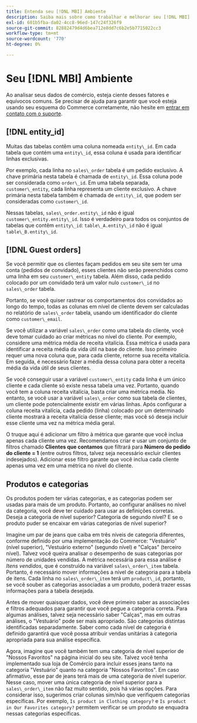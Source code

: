 ```yaml
---
title: Entenda seu [!DNL MBI] Ambiente
description: Saiba mais sobre como trabalhar e melhorar seu [!DNL MBI] ambiente.
exl-id: 601b5fba-da02-4cc8-96ed-147c24f326f9
source-git-commit: 82882479d4d6bea712e8dd7c6b2e5b7715022cc3
workflow-type: tm+mt
source-wordcount: '770'
ht-degree: 0%

---
```


# Seu [!DNL MBI] Ambiente

Ao analisar seus dados de comércio, esteja ciente desses fatores e equívocos comuns. Se precisar de ajuda para garantir que você esteja usando seu esquema do Commerce corretamente, não hesite em [entrar em contato com o suporte](../guide-overview.md).

## [!DNL entity\_id]

Muitas das tabelas contêm uma coluna nomeada `entity\_id`. Em cada tabela que contém uma `entity\_id`, essa coluna é usada para identificar linhas exclusivas.

Por exemplo, cada linha no `sales\_order` tabela é um pedido exclusivo. A chave primária nesta tabela é chamada de `entity\_id`. Essa coluna pode ser considerada como `order\_id`. Em uma tabela separada, `customer\_entity`, cada linha representa um cliente exclusivo. A chave primária nesta tabela também é chamada de `entity\_id`, que podem ser consideradas como `customer\_id`.

Nessas tabelas, `sales\_order.entity\_id` não é igual `customer\_entity.entity\_id`. Isso é verdadeiro para todos os conjuntos de tabelas que contêm `entity\_id`: `table\_A.entity\_id` não é igual `table\_B.entity\_id`.

## [!DNL Guest orders]

Se você permitir que os clientes façam pedidos em seu site sem ter uma conta (pedidos de convidado), esses clientes não serão preenchidos como uma linha em seu `customer\_entity` tabela. Além disso, cada pedido colocado por um convidado terá um valor nulo `customer\_id` no `sales\_order` tabela.

Portanto, se você quiser rastrear os comportamentos dos convidados ao longo do tempo, todas as colunas em nível de cliente devem ser calculadas no relatório de `sales\_order` tabela, usando um identificador do cliente como `customer\_email`.

Se você utilizar a variável `sales\_order` como uma tabela do cliente, você deve tomar cuidado ao criar métricas no nível do cliente. Por exemplo, considere uma métrica média de receita vitalícia. Essa métrica é usada para identificar a receita média da vida útil na base do cliente. Isso primeiro requer uma nova coluna que, para cada cliente, retorne sua receita vitalícia. Em seguida, é necessário fazer a média dessa coluna para obter a receita média da vida útil de seus clientes.

Se você conseguir usar a variável `customer\_entity` cada linha é um único cliente e cada cliente só existe nessa tabela uma vez. Portanto, quando você tem a coluna receita vitalícia, basta criar uma métrica média. No entanto, se você usar a variável `sales\_order` como sua tabela de clientes, um cliente pode potencialmente existir em várias linhas. Após configurar a coluna receita vitalícia, cada pedido (linha) colocado por um determinado cliente mostrará a receita vitalícia desse cliente; mas você só deseja incluir esse cliente uma vez na métrica média geral.

O truque aqui é adicionar um filtro à métrica que garante que você inclua apenas cada cliente uma vez. Recomendamos criar e usar um conjunto de filtros chamado **Clientes que contamos** que filtrará para **Número do pedido do cliente = 1** (entre outros filtros, talvez seja necessário excluir clientes indesejados). Adicionar esse filtro garante que você inclua cada cliente apenas uma vez em uma métrica no nível do cliente.

## Produtos e categorias

Os produtos podem ter várias categorias, e as categorias podem ser usadas para mais de um produto. Portanto, ao configurar análises no nível da categoria, você deve ter cuidado para usar as definições corretas. Deseja a categoria de nível superior? Categoria de segundo nível? E se o produto puder se encaixar em várias categorias de nível superior?

Imagine um par de jeans que caiba em três níveis de categoria diferentes, conforme definido por uma implementação do Commerce: &quot;Vestuário&quot; (nível superior), &quot;Vestuário externo&quot; (segundo nível) e &quot;Calças&quot; (terceiro nível). Talvez você queira analisar o desempenho de suas categorias por número de unidades vendidas. A métrica necessária para essa análise é _Itens vendidos_, que é construído na variável `sales\_order\_item` tabela. Portanto, é necessário mover informações a nível de categoria para a tabela de itens. Cada linha no `sales\_order\_item` terá um `product\_id`, portanto, se você souber as categorias associadas a um produto, poderá trazer essas informações para a tabela desejada.

Antes de mover quaisquer dados, você deve primeiro saber as associações e filtros adequados para garantir que você pegue a categoria correta. Para algumas análises, talvez seja necessário saber &quot;Calças&quot;, mas em outras análises, o &quot;Vestuário&quot; pode ser mais apropriado. São categorias distintas identificadas separadamente. Saber como cada nível de categoria é definido garantirá que você possa atribuir vendas unitárias à categoria apropriada para sua análise específica.

Agora, imagine que você também tem uma categoria de nível superior de &quot;Nossos Favoritos&quot; na página inicial do seu site. Talvez você tenha implementado sua loja de Comércio para incluir esses jeans tanto na categoria &quot;Vestuário&quot; quanto na categoria &quot;Nossos Favoritos&quot;. Em caso afirmativo, esse par de jeans terá mais de uma categoria de nível superior. Nesse caso, mover uma única categoria de nível superior para a `sales\_order\_item` não faz muito sentido, pois há várias opções. Para considerar isso, sugerimos criar colunas sim/não que verifiquem categorias específicas. Por exemplo, `Is product in Clothing category?` e `Is product in Our Favorites category?` permitem verificar se um produto se enquadra nessas categorias específicas.
